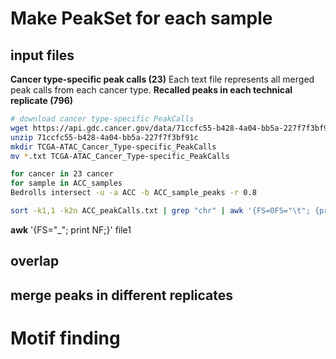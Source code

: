 # Make PeakSet for each sample
## input files
**Cancer type-specific peak calls (23)**
Each text file represents all merged peak calls from each cancer type. 
**Recalled peaks in each technical replicate (796)**
```bash
# download cancer type-specific PeakCalls
wget https://api.gdc.cancer.gov/data/71ccfc55-b428-4a04-bb5a-227f7f3bf91c
unzip 71ccfc55-b428-4a04-bb5a-227f7f3bf91c
mkdir TCGA-ATAC_Cancer_Type-specific_PeakCalls
mv *.txt TCGA-ATAC_Cancer_Type-specific_PeakCalls
```
```bash
for cancer in 23 cancer
for sample in ACC_samples
Bedrolls intersect -u -a ACC -b ACC_sample_peaks -r 0.8
```
```bash
sort -k1,1 -k2n ACC_peakCalls.txt | grep "chr" | awk '{FS=OFS="\t"; {print $1,$2,$3,$4}}' > ACC_peakCalls.pure.txt

```
**awk** '{FS="_"; print NF;}' file1
## overlap
## merge peaks in different replicates
# Motif finding

<!--stackedit_data:
eyJoaXN0b3J5IjpbLTIxMTc4OTYzMSw1Nzk1OTkxNzUsLTE5Mj
U3OTA1NiwtNzY0NjYyNzAxLDI4ODU5OTI5MCwxNTg3NzM5MzUy
LC0yMDUyMjcwMzEyLDE0NTQwOTM2MzcsLTE1MTkzODI0MTYsLT
M0MjE2MzcxLC0xOTUxMDQzMDI3XX0=
-->